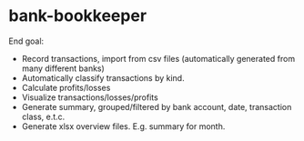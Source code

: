 # bank-bookkeeper

End goal: 
- Record transactions, import from csv files (automatically generated from many different banks)
- Automatically classify transactions by kind.
- Calculate profits/losses
- Visualize transactions/losses/profits
- Generate summary, grouped/filtered by bank account, date, transaction class, e.t.c.
- Generate xlsx overview files. E.g. summary for month.
